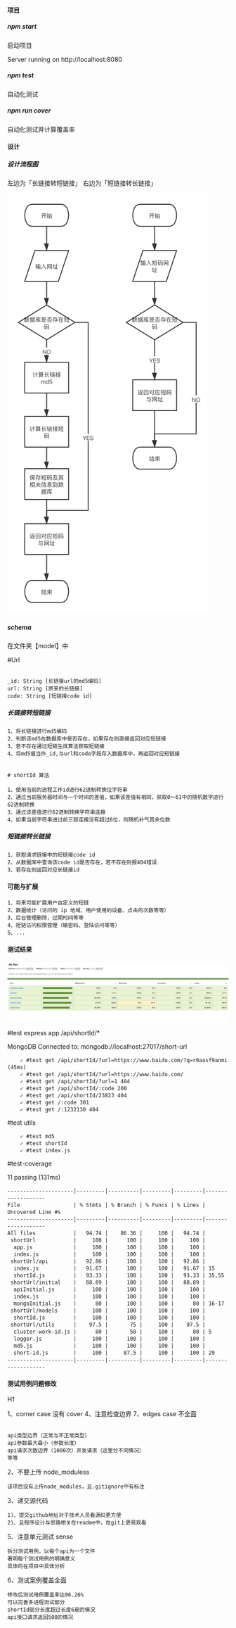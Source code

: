 #### 项目

##### npm start

启动项目

Server running on http://localhost:8080

##### npm test

自动化测试

##### npm run cover

自动化测试并计算覆盖率

#### 设计

##### 设计流程图

左边为「长链接转短链接」
右边为「短链接转长链接」

![Image text](picture.png)

##### schema

在文件夹【model】中

#Url

```

_id: String [长链接url的md5编码]
url: String [原来的长链接]
code: String [短链接code id]

```

##### 长链接转短链接

```
1、将长链接进行md5编码
2、判断该md5在数据库中是否存在，如果存在则直接返回对应短链接
3、若不存在通过短链生成算法获取短链接
4、将md5值当作_id,与url和code字段存入数据库中，再返回对应短链接


# shortId 算法

1、使用当前的进程工作id进行62进制转换位字符串
2、通过当前服务器时间与一个时间的差值，如果该差值有相同，获取0～61中的随机数字进行62进制转换
3、通过该差值进行62进制转换字符串连接
4、如果当前字符串进过前三部连接没有超过6位，则随机补气其余位数

```

##### 短链接转长链接

```
1、获取请求链接中的短链接code id
2、从数据库中查询该code id是否存在，若不存在则报404错误
3、若存在则返回对应长链接id
```

#### 可能与扩展

```
1、将来可能扩展用户自定义的短链
2、数据统计（访问的 ip 地域、用户使用的设备、点击的次数等等）
3、后台管理删除，过期时间等等
4、短链访问权限管理（输密码、登陆访问等等）
5、...

```

#### 测试结果

![Image text](test-picture.jpg)

#test express app /api/shortId/\*

MongoDB Connected to: mongodb://localhost:27017/short-url

```
    ✓ #test get /api/shortId/?url=https://www.baidu.com/?q=r0aasf9anmi (45ms)
    ✓ #test get /api/shortId/?url=https://www.baidu.com/
    ✓ #test get /api/shortId/?url=1 404
    ✓ #test get /api/shortId/:code 200
    ✓ #test get /api/shortId/23823 404
    ✓ #test get /:code 301
    ✓ #test get /:1232130 404
```

#test utils

```
    ✓ #test md5
    ✓ #test shortId
    ✓ #test index.js
```

#test-coverage

11 passing (131ms)

```
---------------------|---------|----------|---------|---------|-------------------
File                 | % Stmts | % Branch | % Funcs | % Lines | Uncovered Line #s
---------------------|---------|----------|---------|---------|-------------------
All files            |   94.74 |    86.36 |     100 |   94.74 |
 shortUrl            |     100 |      100 |     100 |     100 |
  app.js             |     100 |      100 |     100 |     100 |
  index.js           |     100 |      100 |     100 |     100 |
 shortUrl/api        |   92.86 |      100 |     100 |   92.86 |
  index.js           |   91.67 |      100 |     100 |   91.67 | 15
  shortId.js         |   93.33 |      100 |     100 |   93.33 | 35,55
 shortUrl/initial    |   88.89 |      100 |     100 |   88.89 |
  apiInitial.js      |     100 |      100 |     100 |     100 |
  index.js           |     100 |      100 |     100 |     100 |
  mongoInitial.js    |      80 |      100 |     100 |      80 | 16-17
 shortUrl/models     |     100 |      100 |     100 |     100 |
  shortId.js         |     100 |      100 |     100 |     100 |
 shortUrl/utils      |    97.5 |       75 |     100 |    97.5 |
  cluster-work-id.js |      80 |       50 |     100 |      80 | 5
  logger.js          |     100 |      100 |     100 |     100 |
  md5.js             |     100 |      100 |     100 |     100 |
  short-id.js        |     100 |     87.5 |     100 |     100 | 29
---------------------|---------|----------|---------|---------|-------------------
```

#### 测试用例问题修改

H1

1、corner case 没有 cover
4、注意检查边界
7、edges case 不全面

```

api类型边界（正常与不正常类型）
api参数最大最小（参数长度）
api请求次数边界（1000次）并发请求（这里分不同情况）
等等

```

2、不要上传 node_moduless

```
该项目没有上传node_modules，且.gitignore中有标注
```

3、递交源代码

```
1)、提交github地址对于技术人员看源码更方便
2)、且程序设计与思路相关在readme中，在git上更易观看
```

5、注意单元测试 sense

```
拆分测试用例，以每个api为一个文件
著明每个测试用例的明确意义
具体的在项目中具体分析

```

6、测试案例覆盖全面

```
修改后测试用例覆盖率达96.26%
可以完善多进程测试部分
shortId部分长度超过长度6是的情况
api接口请求返回500的情况
```
